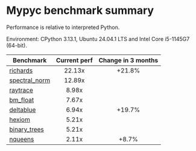 # Mypyc benchmark summary

Performance is relative to interpreted Python.

Environment: CPython 3.13.1, Ubuntu 24.04.1 LTS and Intel Core i5-1145G7 (64-bit).

| Benchmark | Current perf | Change in 3 months |
| --- | :---: | :---: |
| [richards](benchmarks/richards.md) | 22.13x | +21.8% |
| [spectral_norm](benchmarks/spectral_norm.md) | 12.89x |  |
| [raytrace](benchmarks/raytrace.md) | 8.98x |  |
| [bm_float](benchmarks/bm_float.md) | 7.67x |  |
| [deltablue](benchmarks/deltablue.md) | 6.94x | +19.7% |
| [hexiom](benchmarks/hexiom.md) | 5.21x |  |
| [binary_trees](benchmarks/binary_trees.md) | 5.21x |  |
| [nqueens](benchmarks/nqueens.md) | 2.11x | +8.7% |
